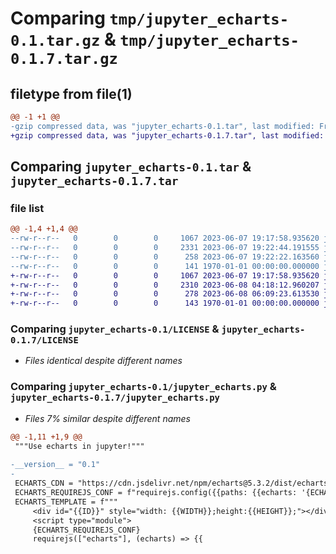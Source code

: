 # Comparing `tmp/jupyter_echarts-0.1.tar.gz` & `tmp/jupyter_echarts-0.1.7.tar.gz`

## filetype from file(1)

```diff
@@ -1 +1 @@
-gzip compressed data, was "jupyter_echarts-0.1.tar", last modified: Fri Jan  1 00:00:00 2016, max compression
+gzip compressed data, was "jupyter_echarts-0.1.7.tar", last modified: Fri Jan  1 00:00:00 2016, max compression
```

## Comparing `jupyter_echarts-0.1.tar` & `jupyter_echarts-0.1.7.tar`

### file list

```diff
@@ -1,4 +1,4 @@
--rw-r--r--   0        0        0     1067 2023-06-07 19:17:58.935620 jupyter_echarts-0.1/LICENSE
--rw-r--r--   0        0        0     2331 2023-06-07 19:22:44.191555 jupyter_echarts-0.1/jupyter_echarts.py
--rw-r--r--   0        0        0      258 2023-06-07 19:22:22.163560 jupyter_echarts-0.1/pyproject.toml
--rw-r--r--   0        0        0      141 1970-01-01 00:00:00.000000 jupyter_echarts-0.1/PKG-INFO
+-rw-r--r--   0        0        0     1067 2023-06-07 19:17:58.935620 jupyter_echarts-0.1.7/LICENSE
+-rw-r--r--   0        0        0     2310 2023-06-08 04:18:12.960207 jupyter_echarts-0.1.7/jupyter_echarts.py
+-rw-r--r--   0        0        0      278 2023-06-08 06:09:23.613530 jupyter_echarts-0.1.7/pyproject.toml
+-rw-r--r--   0        0        0      143 1970-01-01 00:00:00.000000 jupyter_echarts-0.1.7/PKG-INFO
```

### Comparing `jupyter_echarts-0.1/LICENSE` & `jupyter_echarts-0.1.7/LICENSE`

 * *Files identical despite different names*

### Comparing `jupyter_echarts-0.1/jupyter_echarts.py` & `jupyter_echarts-0.1.7/jupyter_echarts.py`

 * *Files 7% similar despite different names*

```diff
@@ -1,11 +1,9 @@
 """Use echarts in jupyter!"""
 
-__version__ = "0.1"
-
 ECHARTS_CDN = "https://cdn.jsdelivr.net/npm/echarts@5.3.2/dist/echarts.min"
 ECHARTS_REQUIREJS_CONF = f"requirejs.config({{paths: {{echarts: '{ECHARTS_CDN}',}}}});"
 ECHARTS_TEMPLATE = f"""
     <div id="{{ID}}" style="width: {{WIDTH}};height:{{HEIGHT}};"></div>
     <script type="module">
     {ECHARTS_REQUIREJS_CONF}    
     requirejs(["echarts"], (echarts) => {{
```

